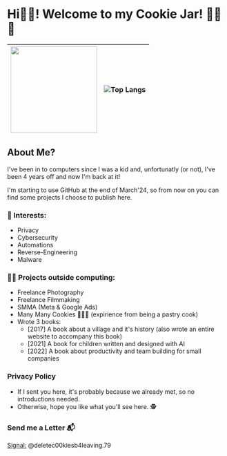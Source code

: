 # Hi🧑‍🍳! Welcome to my Cookie Jar! 🍪🍪🍪
<img src="https://media1.tenor.com/m/H3vGZ2eA49IAAAAC/cookie-monster.gif" style="height:200px;text-align:center"/> | ![Top Langs](https://github-readme-stats-90gzcblso-trshpuppy.vercel.app/api/top-langs/?username=deletec00kiesb4leaving&show_icons=true&layout=compact&theme=github_dark_dimmed&langs_count=6&border_radius=4.5)
:-|-:

## About Me? 
I've been in to computers since I was a kid and, unfortunatly (or not), I've been 4 years off and now I'm back at it!

I'm starting to use GitHub at the end of March'24, so from now on you can find some projects I choose to publish here.
### 👀 Interests:
- Privacy
- Cybersecurity
- Automations
- Reverse-Engineering
- Malware

### 👷‍♂️ Projects outside computing:
  - Freelance Photography
  - Freelance Filmmaking
  - SMMA (Meta & Google Ads)
  - Many Many Cookies 🍪🍪🍪 (expirience from being a pastry cook)
  - Wrote 3 books:
    - [2017] A book about a village and it's history (also wrote an entire website to accompany this book)
    - [2021] A book for children written and designed with AI
    - [2022] A book about productivity and team building for small companies

### Privacy Policy
- If I sent you here, it's probably because we already met, so no introductions needed. 
- Otherwise, hope you like what you'll see here. 🕵️

### Send me a Letter 📬
[Signal:](https://signal.me/#eu/uAD4w4Z9V8YN1mEO9buCakOS8DUpDz53OgT-iBr-hXx020T6KDBPVp-Rhzi_M1aJ) @deletec00kiesb4leaving.79

<!---
deletec00kiesb4leaving/deletec00kiesb4leaving is a ✨ special ✨ repository because its `README.md` (this file) appears on your GitHub profile.
You can click the Preview link to take a look at your changes.
--->
